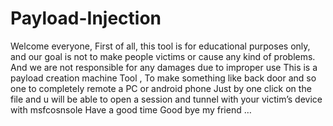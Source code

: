 # Payload-Injection
Welcome everyone,
First of all, this tool is for educational purposes only, and our goal is not to make people victims or cause any kind of problems. 
And we are not responsible for any damages due to improper use  This is a payload creation machine Tool , To make something like back door and so one
to completely remote a PC or android phone Just by one click on the file
and u will be able to open a session and tunnel with your victim’s device with msfcosnsole
Have a good time
Good bye my friend … 

